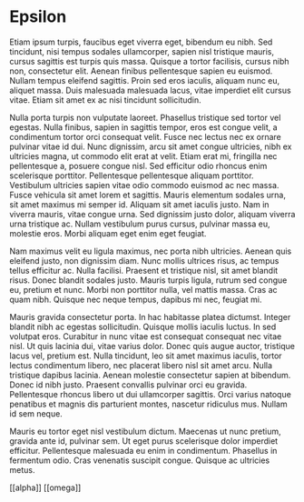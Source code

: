 # Epsilon
Etiam ipsum turpis, faucibus eget viverra eget, bibendum eu nibh. Sed tincidunt, nisi tempus sodales ullamcorper, sapien nisl tristique mauris, cursus sagittis est turpis quis massa. Quisque a tortor facilisis, cursus nibh non, consectetur elit. Aenean finibus pellentesque sapien eu euismod. Nullam tempus eleifend sagittis. Proin sed eros iaculis, aliquam nunc eu, aliquet massa. Duis malesuada malesuada lacus, vitae imperdiet elit cursus vitae. Etiam sit amet ex ac nisi tincidunt sollicitudin.

Nulla porta turpis non vulputate laoreet. Phasellus tristique sed tortor vel egestas. Nulla finibus, sapien in sagittis tempor, eros est congue velit, a condimentum tortor orci consequat velit. Fusce nec lectus nec ex ornare pulvinar vitae id dui. Nunc dignissim, arcu sit amet congue ultricies, nibh ex ultricies magna, ut commodo elit erat at velit. Etiam erat mi, fringilla nec pellentesque a, posuere congue nisl. Sed efficitur odio rhoncus enim scelerisque porttitor. Pellentesque pellentesque aliquam porttitor. Vestibulum ultricies sapien vitae odio commodo euismod ac nec massa. Fusce vehicula sit amet lorem et sagittis. Mauris elementum sodales urna, sit amet maximus mi semper id. Aliquam sit amet iaculis justo. Nam in viverra mauris, vitae congue urna. Sed dignissim justo dolor, aliquam viverra urna tristique ac. Nullam vestibulum purus cursus, pulvinar massa eu, molestie eros. Morbi aliquam eget enim eget feugiat.

Nam maximus velit eu ligula maximus, nec porta nibh ultricies. Aenean quis eleifend justo, non dignissim diam. Nunc mollis ultrices risus, ac tempus tellus efficitur ac. Nulla facilisi. Praesent et tristique nisl, sit amet blandit risus. Donec blandit sodales justo. Mauris turpis ligula, rutrum sed congue eu, pretium et nunc. Morbi non porttitor nulla, vel mattis massa. Cras ac quam nibh. Quisque nec neque tempus, dapibus mi nec, feugiat mi.

Mauris gravida consectetur porta. In hac habitasse platea dictumst. Integer blandit nibh ac egestas sollicitudin. Quisque mollis iaculis luctus. In sed volutpat eros. Curabitur in nunc vitae est consequat consequat nec vitae nisl. Ut quis lacinia dui, vitae varius dolor. Donec quis augue auctor, tristique lacus vel, pretium est. Nulla tincidunt, leo sit amet maximus iaculis, tortor lectus condimentum libero, nec placerat libero nisl sit amet arcu. Nulla tristique dapibus lacinia. Aenean molestie consectetur sapien at bibendum. Donec id nibh justo. Praesent convallis pulvinar orci eu gravida. Pellentesque rhoncus libero ut dui ullamcorper sagittis. Orci varius natoque penatibus et magnis dis parturient montes, nascetur ridiculus mus. Nullam id sem neque.

Mauris eu tortor eget nisl vestibulum dictum. Maecenas ut nunc pretium, gravida ante id, pulvinar sem. Ut eget purus scelerisque dolor imperdiet efficitur. Pellentesque malesuada eu enim in condimentum. Phasellus in fermentum odio. Cras venenatis suscipit congue. Quisque ac ultricies metus. 

[[alpha]]
[[omega]]
